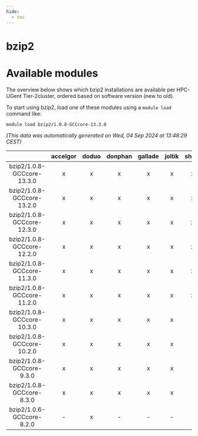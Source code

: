 ```yaml
---
hide:
  - toc
---
```


bzip2
=====

# Available modules


The overview below shows which bzip2 installations are available per HPC-UGent Tier-2cluster, ordered based on software version (new to old).

To start using bzip2, load one of these modules using a `module load` command like:

```shell
module load bzip2/1.0.8-GCCcore-13.3.0
```

*(This data was automatically generated on Wed, 04 Sep 2024 at 13:48:29 CEST)*  

| |accelgor|doduo|donphan|gallade|joltik|shinx|skitty|
| :---: | :---: | :---: | :---: | :---: | :---: | :---: | :---: |
|bzip2/1.0.8-GCCcore-13.3.0|x|x|x|x|x|x|x|
|bzip2/1.0.8-GCCcore-13.2.0|x|x|x|x|x|x|x|
|bzip2/1.0.8-GCCcore-12.3.0|x|x|x|x|x|x|x|
|bzip2/1.0.8-GCCcore-12.2.0|x|x|x|x|x|x|x|
|bzip2/1.0.8-GCCcore-11.3.0|x|x|x|x|x|x|x|
|bzip2/1.0.8-GCCcore-11.2.0|x|x|x|x|x|x|x|
|bzip2/1.0.8-GCCcore-10.3.0|x|x|x|x|x|-|x|
|bzip2/1.0.8-GCCcore-10.2.0|x|x|x|x|x|-|x|
|bzip2/1.0.8-GCCcore-9.3.0|x|x|x|x|x|-|x|
|bzip2/1.0.8-GCCcore-8.3.0|x|x|x|x|x|-|x|
|bzip2/1.0.6-GCCcore-8.2.0|-|x|-|-|-|-|-|
